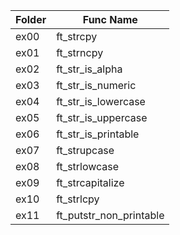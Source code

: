 |Folder|Func Name|
|---|---|
|ex00|ft_strcpy|
|ex01|ft_strncpy|
|ex02|ft_str_is_alpha|
|ex03|ft_str_is_numeric|
|ex04|ft_str_is_lowercase|
|ex05|ft_str_is_uppercase|
|ex06|ft_str_is_printable|
|ex07|ft_strupcase|
|ex08|ft_strlowcase|
|ex09|ft_strcapitalize|
|ex10|ft_strlcpy|
|ex11|ft_putstr_non_printable|
